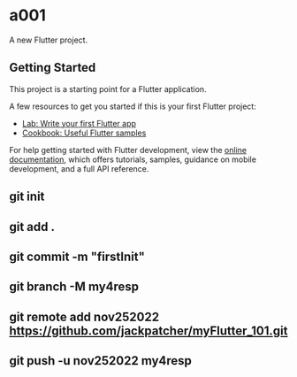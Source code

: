 # a001

A new Flutter project.

## Getting Started

This project is a starting point for a Flutter application.

A few resources to get you started if this is your first Flutter project:

- [Lab: Write your first Flutter app](https://docs.flutter.dev/get-started/codelab)
- [Cookbook: Useful Flutter samples](https://docs.flutter.dev/cookbook)

For help getting started with Flutter development, view the
[online documentation](https://docs.flutter.dev/), which offers tutorials,
samples, guidance on mobile development, and a full API reference.


## git init
## git add .
## git commit -m "firstInit"  
## git branch -M my4resp
## git remote add nov252022 https://github.com/jackpatcher/myFlutter_101.git
## git push -u nov252022  my4resp
